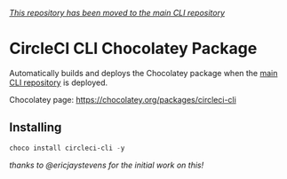 _[This repository has been moved to the main CLI repository][cli repo]_

# CircleCI CLI Chocolatey Package

Automatically builds and deploys the Chocolatey package when the [main CLI repository][cli repo]
is deployed.

Chocolatey page: https://chocolatey.org/packages/circleci-cli

## Installing

```powershell
choco install circleci-cli -y
```

[cli repo]: https://github.com/circleci-public/circleci-cli

_thanks to @ericjaystevens for the initial work on this!_